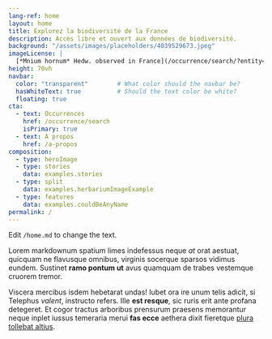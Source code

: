 ```yaml
---
lang-ref: home
layout: home
title: Explorez la biodiversité de la France
description: Accès libre et ouvert aux données de biodiversité.
background: "/assets/images/placeholders/4039529673.jpeg"
imageLicense: |
  [*Mnium hornum* Hedw. observed in France](/occurrence/search/?entity=4039529673) by petit_bonnier (licensed under http://creativecommons.org/licenses/by-nc/4.0/)
height: 70vh
navbar: 
  color: "transparent"        # What color should the navbar be?
  hasWhiteText: true          # Should the text color be white?
  floating: true
cta:
  - text: Occurrences
    href: /occurrence/search
    isPrimary: true
  - text: À propos
    href: /a-propos
composition:
  - type: heroImage
  - type: stories
    data: examples.stories
  - type: split
    data: examples.herbariumImageExample
  - type: features
    data: examples.couldBeAnyName
permalink: /
---
```


Edit `/home.md` to change the text.

Lorem markdownum spatium limes indefessus neque *at* orat aestuat, quicquam ne
flavusque omnibus, virginis socerque sparsos vidimus eundem. Sustinet **ramo
pontum ut** avus quamquam de trabes vestemque cruorem tremor.

Viscera mercibus isdem hebetarat undas! Iubet ora ire unum telis adicit, si
Telephus *valent*, instructo refers. Ille **est resque**, sic ruris erit ante
profana detegeret. Et cogor tractus arboribus prensurum praesens memorantur
neque inplet iussus temeraria merui **fas ecce** aethera dixit fieretque [plura
tollebat altius](http://virgineusque.net/est.html).
